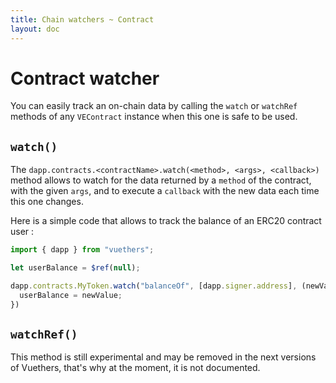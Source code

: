 ```yaml
---
title: Chain watchers ~ Contract
layout: doc
---
```



# Contract watcher

You can easily track an on-chain data by calling the `watch` or `watchRef` methods of any `VEContract` instance when this one is safe to be used.

## `watch()`

The `dapp.contracts.<contractName>.watch(<method>, <args>, <callback>)` method allows to watch for the data returned by a `method` of the contract, with the given `args`, and to execute a `callback` with the new data each time this one changes.

Here is a simple code that allows to track the balance of an ERC20 contract user :
```js
import { dapp } from "vuethers";

let userBalance = $ref(null);

dapp.contracts.MyToken.watch("balanceOf", [dapp.signer.address], (newValue) => {
  userBalance = newValue;
})
```


## `watchRef()`
This method is still experimental and may be removed in the next versions of Vuethers, that's why at the moment, it is not documented.
